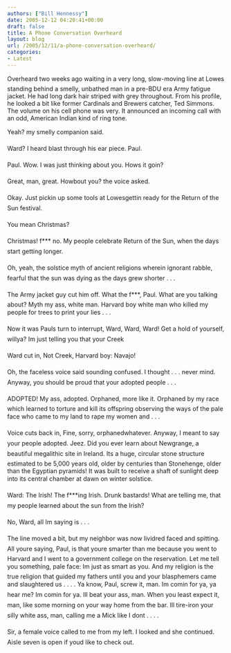 ```yaml
---
authors: ["Bill Hennessy"]
date: 2005-12-12 04:20:41+00:00
draft: false
title: A Phone Conversation Overheard
layout: blog
url: /2005/12/11/a-phone-conversation-overheard/
categories:
- Latest
---
```


Overheard two weeks ago waiting in a very long, slow-moving line at Lowes standing behind a smelly, unbathed man in a pre-BDU era Army fatigue jacket.  He had long dark hair striped with grey throughout.  From his profile, he looked a bit like former Cardinals and Brewers catcher, Ted Simmons.  The volume on his cell phone was very.  It announced an incoming call with an odd, American Indian kind of ring tone.

Yeah? my smelly companion said.

Ward? I heard blast through his ear piece.  Paul.

Paul.  Wow.  I was just thinking about you.  Hows it goin?

Great, man, great.  Howbout you? the voice asked.

Okay.  Just pickin up some tools at Lowesgettin ready for the Return of the Sun festival.

You mean Christmas?

Christmas!  f*** no.  My people celebrate Return of the Sun, when the days start getting longer.

Oh, yeah, the solstice myth of ancient religions wherein ignorant rabble, fearful that the sun was dying as the days grew shorter . . .

The Army jacket guy cut him off.  What the f***, Paul.  What are you talking about?  Myth my ass, white man.  Harvard boy white man who killed my people for trees to print your lies . . .

Now it was Pauls turn to interrupt, Ward, Ward, Ward!  Get a hold of yourself, willya?  Im just telling you that your Creek

Ward cut in, Not Creek, Harvard boy:  Navajo!

Oh, the faceless voice said sounding confused.  I thought . . . never mind.  Anyway, you should be proud that your adopted people . . .

ADOPTED!  My ass, adopted.  Orphaned, more like it.  Orphaned by my race which learned to torture and kill its offspring observing the ways of the pale face who came to my land to rape my women and . . .

Voice cuts back in, Fine, sorry, orphanedwhatever.  Anyway, I meant to say your people adopted.  Jeez.  Did you ever learn about Newgrange, a beautiful megalithic site in Ireland. Its a huge, circular stone structure estimated to be 5,000 years old, older by centuries than Stonehenge, older than the Egyptian pyramids! It was built to receive a shaft of sunlight deep into its central chamber at dawn on winter solstice.

Ward:  The Irish!  The f***ing Irish.  Drunk bastards!  What are telling me, that my people learned about the sun from the Irish?

No, Ward, all Im saying is . . .

The line moved a bit, but my neighbor was now lividred faced and spitting.  All youre saying, Paul, is that youre smarter than me because you went to Harvard and I went to a government college on the reservation.  Let me tell you something, pale face:  Im just as smart as you.  And my religion is the true religion that guided  my fathers until you and your blasphemers came and slaughtered us . . . . Ya know, Paul, screw it, man.  Im comin for ya, ya hear me?  Im comin for ya.  Ill beat your ass, man.  When you least expect it, man, like some morning on your way home from the bar.  Ill tire-iron your silly white ass, man, calling me a Mick like I dont . . . .

Sir,  a female voice called  to me from my left.  I looked and she continued.  Aisle seven is open if youd like to check out.

